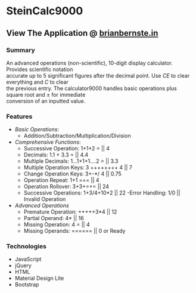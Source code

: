 SteinCalc9000
======
## View The Application @ [brianbernste.in](https://dev.brianbernste.in/calculator/)

### Summary 
An advanced operations (non-scientific), 10-digit display calculator.  Provides scientific notation \
accurate up to 5 significant figures after the decimal point.  Use *CE* to clear everything and *C* to clear \
the previous entry.  The calculator9000 handles basic operations plus square root and &plusmn; for immediate \
conversion of an inputted value.


### Features
- *Basic Operations*:
    - Addition/Subtraction/Multiplication/Division
- *Comprehensive Functions*:
    - Successive Operation: 1+1+2 = || 4
    - Decimals: 1.1 + 3.3 = || 4.4
    - Multiple Decimals: 1...1+1+1....2 = || 3.3
    - Multiple Operation Keys: 3 ++++++++ 4 || 7
    - Change Operation Keys: 3+-*/ 4 || 0.75
    - Operation Repeat: 1+1 === || 4
    - Operation Rollover: 3+3+=+= || 24
    - Successive Operations: 1+3/4+10*2 || 22
    -Error Handling: 1/0 || Invalid Operation
- *Advanced Operations* 
    - Premature Operation: +++++3*4 || 12
    - Partial Operand: 4* || 16
    - Missing Operation: 4 = || 4
    - Missing Operands:  ====== || 0 or Ready
    
    
### Technologies
- JavaScript
- jQuery
- HTML
- Material Design Lite
- Bootstrap 

